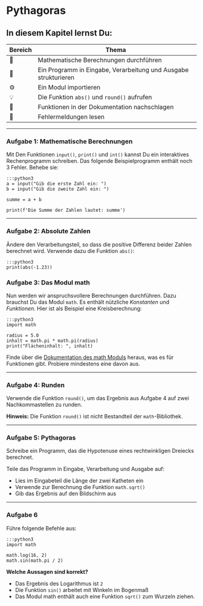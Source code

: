 
# Pythagoras

## In diesem Kapitel lernst Du:

| Bereich | Thema |
|---------|-------|
| 💼 | Mathematische Berechnungen durchführen |
| 🔀 | Ein Programm in Eingabe, Verarbeitung und Ausgabe strukturieren |
| ⚙ | Ein Modul importieren |
| 💡 | Die Funktion `abs()` und `round()` aufrufen |
| 🔧 | Funktionen in der Dokumentation nachschlagen |
| 🐞 | Fehlermeldungen lesen |

----

### Aufgabe 1: Mathematische Berechnungen

Mit Den Funktionen `input()`, `print()` und `int()` kannst Du ein interaktives Rechenprogramm schreiben. Das folgende Beispielprogramm enthält noch 3 Fehler. Behebe sie:

    :::python3
    a = input("Gib die erste Zahl ein: ")
    b = input("Gib die zweite Zahl ein: ")

    summe = a + b

    print(f'Die Summe der Zahlen lautet: summe')

----

### Aufgabe 2: Absolute Zahlen

Ändere den Verarbeitungsteil, so dass die positive Differenz beider Zahlen berechnet wird. Verwende dazu die Funktion `abs()`:

    :::python3
    print(abs(-1.23))

### Aufgabe 3: Das Modul math

Nun werden wir anspruchsvollere Berechnungen durchführen.
Dazu brauchst Du das Modul `math`. Es enthält nützliche *Konstanten* und *Funktionen*.
Hier ist als Beispiel eine Kreisberechnung:

    :::python3
    import math

    radius = 5.0
    inhalt = math.pi * math.pi(radius)
    print("Flächeninhalt: ", inhalt)

Finde über die [Dokumentation des math Moduls](https://docs.python.org/3/library/math.html) heraus, was es für Funktionen gibt. Probiere mindestens eine davon aus.

----

### Aufgabe 4: Runden

Verwende die Funktion `round()`, um das Ergebnis aus Aufgabe 4 auf zwei Nachkommastellen zu runden.

**Hinweis:** Die Funktion `round()` ist nicht Bestandteil der `math`-Bibliothek.

----

### Aufgabe 5: Pythagoras

Schreibe ein Programm, das die Hypotenuse eines rechtwinkligen Dreiecks berechnet.

Teile das Programm in Eingabe, Verarbeitung und Ausgabe auf:

* Lies im Eingabeteil die Länge der zwei Katheten ein
* Verwende zur Berechnung die Funktion `math.sqrt()`
* Gib das Ergebnis auf den Bildschirm aus

----

### Aufgabe 6

Führe folgende Befehle aus:

    :::python3
    import math

    math.log(16, 2)
    math.sin(math.pi / 2)

**Welche Aussagen sind korrekt?**

* Das Ergebnis des Logarithmus ist `2`
* Die Funktion `sin()` arbeitet mit Winkeln im Bogenmaß
* Das Modul math enthält auch eine Funktion `sqrt()` zum Wurzeln ziehen.
